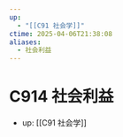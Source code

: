 ```yaml
---
up:
  - "[[C91 社会学]]"
ctime: 2025-04-06T21:38:08
aliases:
  - 社会利益
---
```


# C914 社会利益

- up: [[C91 社会学]]
